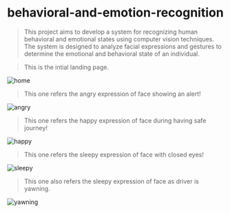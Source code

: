 # behavioral-and-emotion-recognition

> This project aims to develop a system for recognizing human behavioral and emotional states using computer vision techniques. The system is designed to analyze facial expressions and gestures to determine the emotional and behavioral state of an individual.

> This is the intial landing page.

![home](https://github.com/Raihan-009/behavioral-and-emotion-recognition/blob/feature/classifier/static/public/home.png?raw=true)

> This one refers the angry expression of face showing an alert!

![angry](https://github.com/Raihan-009/behavioral-and-emotion-recognition/blob/feature/classifier/static/public/angry.png?raw=true)


> This one refers the happy expression of face during having safe journey!

![happy](https://github.com/Raihan-009/behavioral-and-emotion-recognition/blob/feature/classifier/static/public/happy.png?raw=true)


> This one refers the sleepy expression of face with closed eyes!

![sleepy](https://github.com/Raihan-009/behavioral-and-emotion-recognition/blob/feature/classifier/static/public/sleepy.png?raw=true)

> This one also refers the sleepy expression of face as driver is yawning.

![yawning](https://github.com/Raihan-009/behavioral-and-emotion-recognition/blob/feature/classifier/static/public/yawning.png?raw=true)